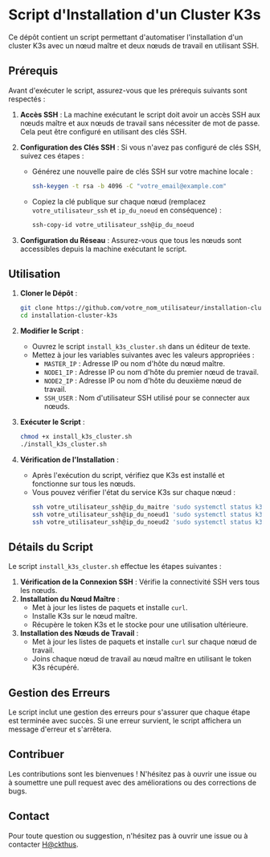 # Script d'Installation d'un Cluster K3s

Ce dépôt contient un script permettant d'automatiser l'installation d'un cluster K3s avec un nœud maître et deux nœuds de travail en utilisant SSH.

## Prérequis

Avant d'exécuter le script, assurez-vous que les prérequis suivants sont respectés :

1. **Accès SSH** : La machine exécutant le script doit avoir un accès SSH aux nœuds maître et aux nœuds de travail sans nécessiter de mot de passe. Cela peut être configuré en utilisant des clés SSH.

2. **Configuration des Clés SSH** : Si vous n'avez pas configuré de clés SSH, suivez ces étapes :
   - Générez une nouvelle paire de clés SSH sur votre machine locale :
     ```bash
     ssh-keygen -t rsa -b 4096 -C "votre_email@example.com"
     ```
   - Copiez la clé publique sur chaque nœud (remplacez `votre_utilisateur_ssh` et `ip_du_noeud` en conséquence) :
     ```bash
     ssh-copy-id votre_utilisateur_ssh@ip_du_noeud
     ```

3. **Configuration du Réseau** : Assurez-vous que tous les nœuds sont accessibles depuis la machine exécutant le script.

## Utilisation

1. **Cloner le Dépôt** :
    ```bash
    git clone https://github.com/votre_nom_utilisateur/installation-cluster-k3s.git
    cd installation-cluster-k3s
    ```

2. **Modifier le Script** :
    - Ouvrez le script `install_k3s_cluster.sh` dans un éditeur de texte.
    - Mettez à jour les variables suivantes avec les valeurs appropriées :
      - `MASTER_IP` : Adresse IP ou nom d'hôte du nœud maître.
      - `NODE1_IP` : Adresse IP ou nom d'hôte du premier nœud de travail.
      - `NODE2_IP` : Adresse IP ou nom d'hôte du deuxième nœud de travail.
      - `SSH_USER` : Nom d'utilisateur SSH utilisé pour se connecter aux nœuds.

3. **Exécuter le Script** :
    ```bash
    chmod +x install_k3s_cluster.sh
    ./install_k3s_cluster.sh
    ```

4. **Vérification de l'Installation** :
    - Après l'exécution du script, vérifiez que K3s est installé et fonctionne sur tous les nœuds.
    - Vous pouvez vérifier l'état du service K3s sur chaque nœud :
      ```bash
      ssh votre_utilisateur_ssh@ip_du_maitre 'sudo systemctl status k3s'
      ssh votre_utilisateur_ssh@ip_du_noeud1 'sudo systemctl status k3s-agent'
      ssh votre_utilisateur_ssh@ip_du_noeud2 'sudo systemctl status k3s-agent'
      ```

## Détails du Script

Le script `install_k3s_cluster.sh` effectue les étapes suivantes :

1. **Vérification de la Connexion SSH** : Vérifie la connectivité SSH vers tous les nœuds.
2. **Installation du Nœud Maître** :
    - Met à jour les listes de paquets et installe `curl`.
    - Installe K3s sur le nœud maître.
    - Récupère le token K3s et le stocke pour une utilisation ultérieure.
3. **Installation des Nœuds de Travail** :
    - Met à jour les listes de paquets et installe `curl` sur chaque nœud de travail.
    - Joins chaque nœud de travail au nœud maître en utilisant le token K3s récupéré.

## Gestion des Erreurs

Le script inclut une gestion des erreurs pour s'assurer que chaque étape est terminée avec succès. Si une erreur survient, le script affichera un message d'erreur et s'arrêtera.


## Contribuer

Les contributions sont les bienvenues ! N'hésitez pas à ouvrir une issue ou à soumettre une pull request avec des améliorations ou des corrections de bugs.

## Contact

Pour toute question ou suggestion, n'hésitez pas à ouvrir une issue ou à contacter [H@ckthus](mailto:hackthus@gmail.com).

